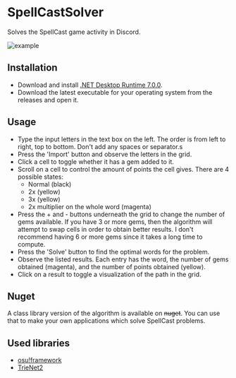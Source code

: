 # SpellCastSolver
Solves the SpellCast game activity in Discord.

![example](https://i.imgur.com/7CjTE28.png)

## Installation
- Download and install [.NET Desktop Runtime 7.0.0](https://dotnet.microsoft.com/en-us/download/dotnet/7.0).
- Download the latest executable for your operating system from the releases and open it.

## Usage
- Type the input letters in the text box on the left. The order is from left to right, top to bottom. Don't add any spaces or separator.s
- Press the 'Import' button and observe the letters in the grid.
- Click a cell to toggle whether it has a gem added to it.
- Scroll on a cell to control the amount of points the cell gives. There are 4 possible states:
  - Normal (black)
  - 2x (yellow)
  - 3x (yellow)
  - 2x multiplier on the whole word (magenta)
- Press the + and - buttons underneath the grid to change the number of gems available. 
If you have 3 or more gems, then the algorithm will attempt to swap cells in order to obtain better results.
I don't recommend having 6 or more gems since it takes a long time to compute.
- Press the 'Solve' button to find the optimal words for the problem.
- Observe the listed results. Each entry has the word, the number of gems obtained (magenta), and the number of points obtained (yellow).
- Click on a result to toggle a visualization of the path in the grid.

## Nuget
A class library version of the algorithm is available on ~~nuget~~. You can use that to make your own applications which solve SpellCast problems.

## Used libraries
- [osu!framework](https://github.com/ppy/osu-framework)
- [TrieNet2](https://github.com/OliBomby/trienet)
